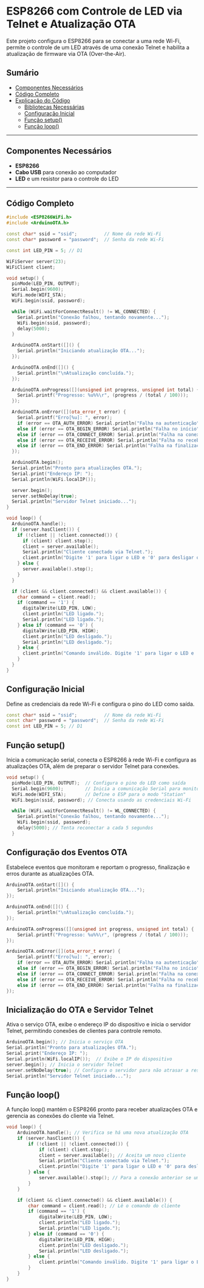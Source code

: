 # ESP8266 com Controle de LED via Telnet e Atualização OTA

Este projeto configura o ESP8266 para se conectar a uma rede Wi-Fi, permite o controle de um LED através de uma conexão Telnet e habilita a atualização de firmware via OTA (Over-the-Air).

## Sumário

- [Componentes Necessários](#componentes-necessários)
- [Código Completo](#código-completo)
- [Explicação do Código](#explicação-do-código)
  - [Bibliotecas Necessárias](#bibliotecas-necessárias)
  - [Configuração Inicial](#configuração-inicial)
  - [Função setup()](#função-setup)
  - [Função loop()](#função-loop)

---

## Componentes Necessários

- **ESP8266**
- **Cabo USB** para conexão ao computador
- **LED** e um resistor para o controle do LED

---

## Código Completo

```cpp
#include <ESP8266WiFi.h>
#include <ArduinoOTA.h>

const char* ssid = "ssid";          // Nome da rede Wi-Fi
const char* password = "password";  // Senha da rede Wi-Fi

const int LED_PIN = 5; // D1

WiFiServer server(23);
WiFiClient client;

void setup() {
  pinMode(LED_PIN, OUTPUT);
  Serial.begin(9600);
  WiFi.mode(WIFI_STA);
  WiFi.begin(ssid, password);

  while (WiFi.waitForConnectResult() != WL_CONNECTED) {
    Serial.println("Conexão falhou, tentando novamente...");
    WiFi.begin(ssid, password);
    delay(5000);
  }

  ArduinoOTA.onStart([]() {
    Serial.println("Iniciando atualização OTA...");
  });

  ArduinoOTA.onEnd([]() {
    Serial.println("\nAtualização concluída.");
  });

  ArduinoOTA.onProgress([](unsigned int progress, unsigned int total) {
    Serial.printf("Progresso: %u%%\r", (progress / (total / 100)));
  });

  ArduinoOTA.onError([](ota_error_t error) {
    Serial.printf("Erro[%u]: ", error);
    if (error == OTA_AUTH_ERROR) Serial.println("Falha na autenticação");
    else if (error == OTA_BEGIN_ERROR) Serial.println("Falha no início");
    else if (error == OTA_CONNECT_ERROR) Serial.println("Falha na conexão");
    else if (error == OTA_RECEIVE_ERROR) Serial.println("Falha no recebimento");
    else if (error == OTA_END_ERROR) Serial.println("Falha na finalização");
  });

  ArduinoOTA.begin();
  Serial.println("Pronto para atualizações OTA.");
  Serial.print("Endereço IP: ");
  Serial.println(WiFi.localIP());

  server.begin();
  server.setNoDelay(true);
  Serial.println("Servidor Telnet iniciado...");
}

void loop() {
  ArduinoOTA.handle();
  if (server.hasClient()) {
    if (!client || !client.connected()) {
      if (client) client.stop();
      client = server.available();
      Serial.println("Cliente conectado via Telnet.");
      client.println("Digite '1' para ligar o LED e '0' para desligar o LED.");
    } else {
      server.available().stop();
    }
  }

  if (client && client.connected() && client.available()) {
    char command = client.read();
    if (command == '1') {
      digitalWrite(LED_PIN, LOW); 
      client.println("LED ligado.");
      Serial.println("LED ligado.");
    } else if (command == '0') {
      digitalWrite(LED_PIN, HIGH); 
      client.println("LED desligado.");
      Serial.println("LED desligado.");
    } else {
      client.println("Comando inválido. Digite '1' para ligar o LED e '0' para desligar o LED.");
    }
  }
}
```
## Configuração Inicial
Define as credenciais da rede Wi-Fi e configura o pino do LED como saída.
```cpp
const char* ssid = "ssid";          // Nome da rede Wi-Fi
const char* password = "password";  // Senha da rede Wi-Fi
const int LED_PIN = 5; // D1
```
## Função setup()
 Inicia a comunicação serial, conecta o ESP8266 à rede Wi-Fi e configura as atualizações OTA, além de preparar o servidor Telnet para conexões.
```cpp
void setup() {
  pinMode(LED_PIN, OUTPUT);  // Configura o pino do LED como saída
  Serial.begin(9600);        // Inicia a comunicação Serial para monitorar o processo
  WiFi.mode(WIFI_STA);       // Define o ESP para o modo "Station"
  WiFi.begin(ssid, password); // Conecta usando as credenciais Wi-Fi

  while (WiFi.waitForConnectResult() != WL_CONNECTED) {
    Serial.println("Conexão falhou, tentando novamente...");
    WiFi.begin(ssid, password);
    delay(5000); // Tenta reconectar a cada 5 segundos
  }
```
## Configuração dos Eventos OTA
 Estabelece eventos que monitoram e reportam o progresso, finalização e erros durante as atualizações OTA.
```cpp
ArduinoOTA.onStart([]() {
    Serial.println("Iniciando atualização OTA...");
});

ArduinoOTA.onEnd([]() {
    Serial.println("\nAtualização concluída.");
});

ArduinoOTA.onProgress([](unsigned int progress, unsigned int total) {
    Serial.printf("Progresso: %u%%\r", (progress / (total / 100)));
});

ArduinoOTA.onError([](ota_error_t error) {
    Serial.printf("Erro[%u]: ", error);
    if (error == OTA_AUTH_ERROR) Serial.println("Falha na autenticação");
    else if (error == OTA_BEGIN_ERROR) Serial.println("Falha no início");
    else if (error == OTA_CONNECT_ERROR) Serial.println("Falha na conexão");
    else if (error == OTA_RECEIVE_ERROR) Serial.println("Falha no recebimento");
    else if (error == OTA_END_ERROR) Serial.println("Falha na finalização");
});

```
## Inicialização do OTA e Servidor Telnet
Ativa o serviço OTA, exibe o endereço IP do dispositivo e inicia o servidor Telnet, permitindo conexões de clientes para controle remoto.
```cpp
ArduinoOTA.begin(); // Inicia o serviço OTA
Serial.println("Pronto para atualizações OTA.");
Serial.print("Endereço IP: ");
Serial.println(WiFi.localIP());  // Exibe o IP do dispositivo
server.begin(); // Inicia o servidor Telnet
server.setNoDelay(true); // Configura o servidor para não atrasar a resposta
Serial.println("Servidor Telnet iniciado...");

```
## Função loop()
A função loop() mantém o ESP8266 pronto para receber atualizações OTA e gerencia as conexões do cliente via Telnet.
```cpp
void loop() {
    ArduinoOTA.handle(); // Verifica se há uma nova atualização OTA
    if (server.hasClient()) {
        if (!client || !client.connected()) {
            if (client) client.stop();
            client = server.available(); // Aceita um novo cliente
            Serial.println("Cliente conectado via Telnet.");
            client.println("Digite '1' para ligar o LED e '0' para desligar o LED.");
        } else {
            server.available().stop(); // Para a conexão anterior se um novo cliente se conectar
        }
    }

    if (client && client.connected() && client.available()) {
        char command = client.read(); // Lê o comando do cliente
        if (command == '1') {
            digitalWrite(LED_PIN, LOW); 
            client.println("LED ligado.");
            Serial.println("LED ligado.");
        } else if (command == '0') {
            digitalWrite(LED_PIN, HIGH); 
            client.println("LED desligado.");
            Serial.println("LED desligado.");
        } else {
            client.println("Comando inválido. Digite '1' para ligar o LED e '0' para desligar o LED.");
        }
    }
}

```

